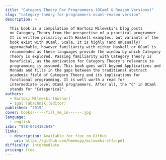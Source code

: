 ```yaml
---
title: "Category Theory For Programmers (OCaml & Reason Versions)"
slug: "category-theory-for-programmers-ocaml-reason-version"
description: >

  This book is a compilation of Bartosz Milewski's blog posts
  on Category Theory from the prespective of a practical programmer.
  It is written primarily with Haskell examples, but variants of the
  book exist with OCaml, Scala, It is highly (and unusually)
  approachable, however familiarity with either Haskell or OCaml is
  recommended as these languages provide the window by which Category
  Theory is explored. Passing familiarity with Category Theory is
  beneficial, as the motivation for Category Theory's relevance to
  programming is assumed. This book goes well beyond Applicatives and
  Monads and fills in the gaps between the traditional abstract
  academic field of Category Theory and its implications for
  functional programming. It is well worth a read for 
  intermediate-level OCaml programmers. After all, the "C" in OCaml
  stands for "Categorical".
authors:
  - Bartosz Milewski (Author)
  - Igal Tabachnik (Editor)
published: "2019"
cover: books/-----fill_me_in------.jpg
language:
  - english
isbn: "978-0464183648"
links:
  - description: Available for free on Github
    uri: https://github.com/hmemcpy/milewski-ctfp-pdf
difficulty: intermediate
pricing: free
---
```


<!--
Summary Here
-->
